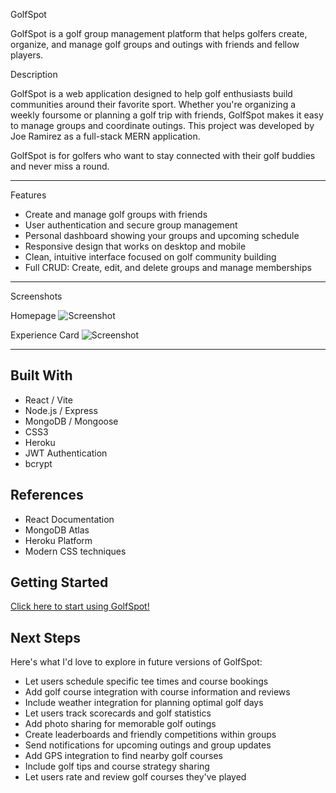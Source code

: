 GolfSpot

GolfSpot is a golf group management platform that helps golfers create, organize, and manage golf groups and outings with friends and fellow players.

Description

GolfSpot is a web application designed to help golf enthusiasts build communities around their favorite sport. Whether you're organizing a weekly foursome or planning a golf trip with friends, GolfSpot makes it easy to manage groups and coordinate outings. This project was developed by Joe Ramirez as a full-stack MERN application.

GolfSpot is for golfers who want to stay connected with their golf buddies and never miss a round.

---

Features

- Create and manage golf groups with friends
- User authentication and secure group management
- Personal dashboard showing your groups and upcoming schedule
- Responsive design that works on desktop and mobile
- Clean, intuitive interface focused on golf community building
- Full CRUD: Create, edit, and delete groups and manage memberships

---

 Screenshots

Homepage
<img src="https://imgur.com/xsmouCs.png" alt="Screenshot">

Experience Card 
<img src="https://imgur.com/S7BO4CL.png" alt="Screenshot">

---

## Built With

- React / Vite
- Node.js / Express
- MongoDB / Mongoose
- CSS3
- Heroku
- JWT Authentication
- bcrypt

## References

- React Documentation
- MongoDB Atlas
- Heroku Platform
- Modern CSS techniques

## Getting Started

[Click here to start using GolfSpot!](https://swinglink-3564006bf37d.herokuapp.com/)



## Next Steps

Here's what I'd love to explore in future versions of GolfSpot:

- Let users schedule specific tee times and course bookings
- Add golf course integration with course information and reviews
- Include weather integration for planning optimal golf days
- Let users track scorecards and golf statistics
- Add photo sharing for memorable golf outings
- Create leaderboards and friendly competitions within groups
- Send notifications for upcoming outings and group updates
- Add GPS integration to find nearby golf courses
- Include golf tips and course strategy sharing
- Let users rate and review golf courses they've played